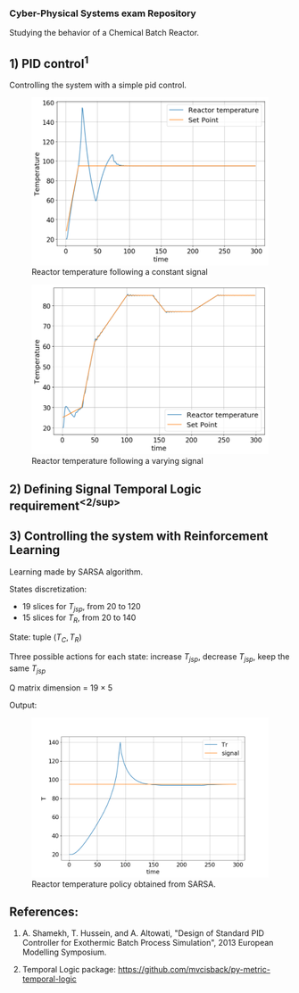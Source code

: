 ### Cyber-Physical Systems exam Repository

Studying the behavior of a Chemical Batch Reactor.


## 1) PID control<sup>1</sup>

Controlling the system with a simple pid control.

<figure>
  <img src="Images/reactor_temperature1.png" width=500px>
  <figcaption>
      Reactor temperature following a constant signal
  </figcaption>
</figure>


<figure>
  <img src="Images/reactor_temperature.png" width=500px>
  <figcaption>
      Reactor temperature following a varying signal
  </figcaption>
</figure>

## 2) Defining Signal Temporal Logic requirement<sup><2/sup>



## 3) Controlling the system with Reinforcement Learning

Learning made by SARSA algorithm.

States discretization:
* 19 slices for $T_{jsp}$, from 20 to 120
* 15 slices for $T_{R}$, from 20 to 140

State: tuple $(T_C, T_R)$ 

Three possible actions for each state: increase $T_{jsp}$, decrease $T_{jsp}$, keep the same $T_{jsp}$

Q matrix dimension = 19 $\times$ 5

Output:

<figure>
  <img src="Images/rl_output.png" width=500px>
  <figcaption>
      Reactor temperature policy obtained from SARSA.
  </figcaption>
</figure>

## References:

1) A. Shamekh, T. Hussein, and A. Altowati, "Design of Standard PID Controller for Exothermic Batch Process Simulation", 2013 European Modelling Symposium.

2) Temporal Logic package: https://github.com/mvcisback/py-metric-temporal-logic
